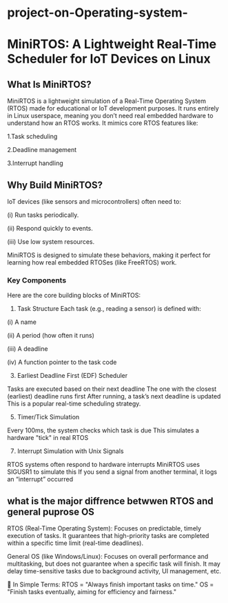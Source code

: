 # project-on-Operating-system-

# MiniRTOS: A Lightweight Real-Time Scheduler for IoT Devices on Linux 


 
## What Is MiniRTOS?
MiniRTOS is a lightweight simulation of a Real-Time Operating System (RTOS) made for educational or IoT development purposes. It runs entirely in Linux userspace, meaning you don’t need real embedded hardware to understand how an RTOS works.
It mimics core RTOS features like: 

1.Task scheduling  

2.Deadline management  

3.Interrupt handling

## Why Build MiniRTOS?

IoT devices (like sensors and microcontrollers) often need to:

(i) Run tasks periodically.  

(ii) Respond quickly to events.  

(iii) Use low system resources.  

MiniRTOS is designed to simulate these behaviors, making it perfect for learning how real embedded RTOSes (like FreeRTOS) work.

### Key Components
Here are the core building blocks of MiniRTOS:

1. Task Structure
Each task (e.g., reading a sensor) is defined with:

(i) A name  

(ii) A period (how often it runs)  

(iii) A deadline  

(iv) A function pointer to the task code  


3. Earliest Deadline First (EDF) Scheduler
   
Tasks are executed based on their next deadline The one with the closest (earliest) deadline runs first After running, a task’s next deadline is updated
This is a popular real-time scheduling strategy.

5. Timer/Tick Simulation
   
Every 100ms, the system checks which task is due This simulates a hardware "tick" in real RTOS

7. Interrupt Simulation with Unix Signals
   
RTOS systems often respond to hardware interrupts MiniRTOS uses SIGUSR1 to simulate this
If you send a signal from another terminal, it logs an “interrupt” occurred

## what is the major diffrence betwwen RTOS and general puprose OS
RTOS (Real-Time Operating System):
Focuses on predictable, timely execution of tasks. It guarantees that high-priority tasks are completed within a specific time limit (real-time deadlines).

General OS (like Windows/Linux):
Focuses on overall performance and multitasking, but does not guarantee when a specific task will finish. It may delay time-sensitive tasks due to background activity, UI management, etc.

🔁 In Simple Terms:
RTOS = "Always finish important tasks on time."
OS = "Finish tasks eventually, aiming for efficiency and fairness."







